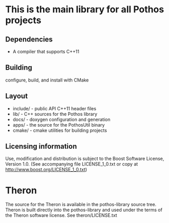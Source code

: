 # This is the main library for all Pothos projects

## Dependencies

* A compiler that supports C++11

## Building

configure, build, and install with CMake

## Layout

* include/ - public API C++11 header files
* lib/ - C++ sources for the Pothos library
* docs/ - doxygen configuration and generation
* apps/ - the source for the PothosUtil binary
* cmake/ - cmake utilities for building projects

## Licensing information

Use, modification and distribution is subject to the Boost Software
License, Version 1.0. (See accompanying file LICENSE_1_0.txt or copy at
http://www.boost.org/LICENSE_1_0.txt)

# Theron

The source for the Theron is available in the pothos-library source tree.
Theron is built directly into the pothos-library and used under the terms
of the Theron software license. See theron/LICENSE.txt
